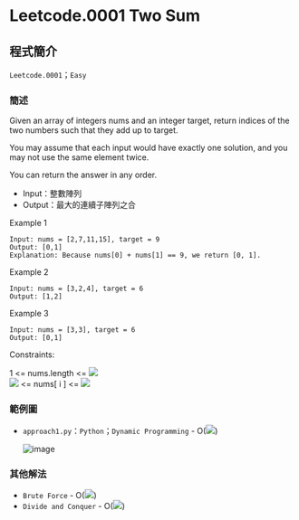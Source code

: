 # Leetcode.0001 Two Sum
## 程式簡介
`Leetcode.0001`；`Easy`
### 簡述
Given an array of integers nums and an integer target, return indices of the two numbers such that they add up to target.

You may assume that each input would have exactly one solution, and you may not use the same element twice.

You can return the answer in any order.

* Input：整數陣列
* Output：最大的連續子陣列之合

Example 1
```
Input: nums = [2,7,11,15], target = 9
Output: [0,1]
Explanation: Because nums[0] + nums[1] == 9, we return [0, 1].
```
Example 2
```
Input: nums = [3,2,4], target = 6
Output: [1,2]
```
Example 3
```
Input: nums = [3,3], target = 6
Output: [0,1]
```
Constraints:

1 <= nums.length <= <img src="https://render.githubusercontent.com/render/math?math=10^5">  
<img src="https://render.githubusercontent.com/render/math?math=-10^4"> <= nums[ i ] <= <img src="https://render.githubusercontent.com/render/math?math=10^4">

### 範例圖
* `approach1.py`：`Python`；`Dynamic Programming` - O(<img src="https://render.githubusercontent.com/render/math?math=n">)

  ![image](https://user-images.githubusercontent.com/93152909/139852988-9e7f2cec-1305-4df2-b1af-bdcea0a7b3e9.png)

### 其他解法
* `Brute Force` - O(<img src="https://render.githubusercontent.com/render/math?math=n^2">)
* `Divide and Conquer` - O(<img src="https://render.githubusercontent.com/render/math?math=n">)
  
